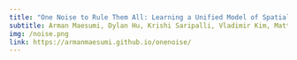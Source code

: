 ```yaml
---
title: "One Noise to Rule Them All: Learning a Unified Model of Spatially-Varying Noise Patterns (SIGGRAPH 2024)"
subtitle: Arman Maesumi, Dylan Hu, Krishi Saripalli, Vladimir Kim, Matthew Fisher, Sören Pirk, and Daniel Ritchie
img: /noise.png
link: https://armanmaesumi.github.io/onenoise/
---
```


